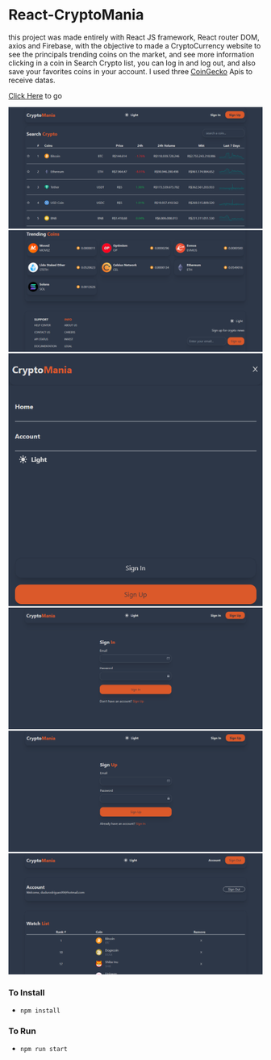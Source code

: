 
# React-CryptoMania

this project was made entirely with React JS framework, React router DOM, axios and Firebase, with the objective to made a CryptoCurrency website to see the principals trending coins on the market, and see more information clicking in a coin in Search Crypto list, you can log in and log out, and also save your favorites coins in your account. I used three [CoinGecko](https://www.coingecko.com) Apis to receive datas.

[Click Here](https://cryptomaniabase.web.app) to go

![App Images](/src/assets/1.png) 
![App Images](/src/assets/2.png) 
![App Images](/src/assets/3.png) 
![App Images](/src/assets/4.png) 
![App Images](/src/assets/5.png) 
![App Images](/src/assets/6.png)








### To Install
- `npm install`

### To Run
- `npm run start`
